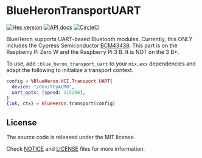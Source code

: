 # BlueHeronTransportUART

[![Hex version](https://img.shields.io/hexpm/v/blue_heron_transport_uart.svg "Hex version")](https://hex.pm/packages/blue_heron_transport_uart)
[![API docs](https://img.shields.io/hexpm/v/blue_heron_transport_uart.svg?label=hexdocs "API docs")](https://hexdocs.pm/blue_heron_transport_uart/BlueHeronTransportUART.html)
[![CircleCI](https://circleci.com/gh/blue-heron/blue_heron_transport_uart/tree/main.svg?style=svg)](https://circleci.com/gh/blue-heron/blue_heron_transport_uart/tree/main)

BlueHeron supports UART-based Bluetooth modules. Currently, this ONLY includes
the Cypress Semiconductor
[BCM43438](https://www.cypress.com/part/cychpset-p62s143438-1). This part is on
the Raspberry Pi Zero W and the Raspberry Pi 3 B. It is NOT on the 3 B+.

To use, add `:blue_heron_transport_uart` to your `mix.exs` dependencies and
adapt the following to initialize a transport context.

```elixir
config = %BlueHeron.HCI.Transport.UART{
  device: "/dev/ttyACM0",
  uart_opts: [speed: 115200],
}
{:ok, ctx} = BlueHeron.transport(config)
```

## License

The source code is released under the MIT license.

Check [NOTICE](NOTICE) and [LICENSE](LICENSE) files for more information.
